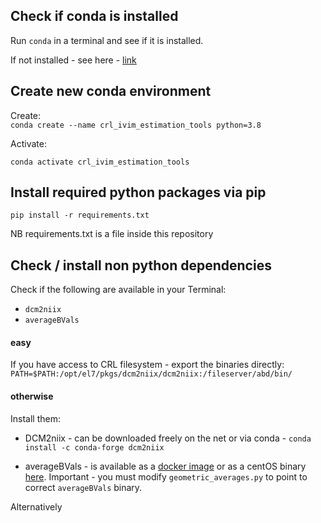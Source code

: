 ## Check if conda is installed 


Run `conda` in a terminal and see if it is installed.   


If not installed - see here - [link](https://engineeringfordatascience.com/posts/install_miniconda_from_the_command_line/)

## Create new conda environment 

Create:  
`conda create --name crl_ivim_estimation_tools python=3.8`

Activate:  

`conda activate crl_ivim_estimation_tools` 

## Install required python packages via pip 

`pip install -r requirements.txt`   

NB requirements.txt is a file inside this repository 

## Check / install non python dependencies 

Check if the following are available in your Terminal: 
- `dcm2niix` 
- `averageBVals`   

#### easy 
If you have access to CRL filesystem - export the binaries directly:   
`PATH=$PATH:/opt/el7/pkgs/dcm2niix/dcm2niix:/fileserver/abd/bin/`   

#### otherwise 

Install them: 

- DCM2niix - can be downloaded freely on the net or via conda - `conda install -c conda-forge dcm2niix`   

- averageBVals - is available as a [docker image](https://github.com/sergeicu/scim_docker/) or as a centOS binary [here](https://github.com/sergeicu/scim_docker/tree/main/bin/3T). Important - you must modify `geometric_averages.py` to point to correct `averageBVals` binary. 

Alternatively 
